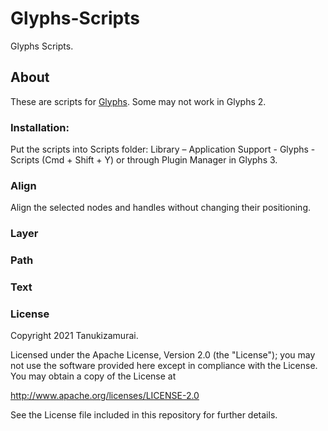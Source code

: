# Glyphs-Scripts
Glyphs Scripts. 

## About
 
These are scripts for [Glyphs](https://glyphsapp.com/). Some may not work in Glyphs 2.
 
### Installation: 
Put the scripts into Scripts folder: Library – Application Support - Glyphs - Scripts
(Cmd + Shift + Y) or through Plugin Manager in Glyphs 3.
 
### Align
Align the selected nodes and handles without changing their positioning.

### Layer

### Path

### Text
 
### License
Copyright 2021 Tanukizamurai.
 
Licensed under the Apache License, Version 2.0 (the "License"); you may not use the software provided here except in compliance with the License. You may obtain a copy of the License at
 
http://www.apache.org/licenses/LICENSE-2.0
 
See the License file included in this repository for further details.
